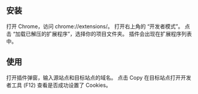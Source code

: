 ## 安装
打开 Chrome，访问 chrome://extensions/。
打开右上角的 “开发者模式”。
点击 “加载已解压的扩展程序”，选择你的项目文件夹。
插件会出现在扩展程序列表中。

## 使用
打开插件弹窗，输入源站点和目标站点的域名。
点击 Copy
在目标站点打开开发者工具 (F12) 查看是否成功设置了 Cookies。
